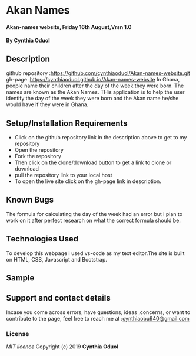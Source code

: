 # Akan Names
#### Akan-names website, Friday 16th August,Vrsn 1.0
#### By **Cynthia Oduol**
## Description
github repository :https://github.com/cynthiaoduol/Akan-names-website.git
gh-page :https://cynthiaoduol.github.io/Akan-names-website
In Ghana, people name their children after the day of the week they were born. The names are known as the Akan Names. THis application is to help the user identify the day of the week they were born and the Akan name he/she would have if they were in Ghana.
## Setup/Installation Requirements
* Click on the github repository link in the description above to get to my repository
* Open the repository
* Fork the repository
* Then click on the clone/download button to get a link to clone or download 
* pull the repository link to your local host
* To open the live site click on the gh-page link in description.

## Known Bugs 
The formula for calculating the day of the week had an error but i plan to work on it after perfect research on what the correct formula should be.

## Technologies Used
 To develop this webpage i used vs-code as my text editor.The site is built on HTML, CSS, Javascript and Bootstrap.
## Sample
<!-- ![image](Pictures/akanname.jpg) -->
## Support and contact details
 Incase you come across errors, have questions, ideas ,concerns, or want to contribute to the page, feel free to reach me at :cynthiaobu940@gmail.com
 ### License
*MIT licence*
Copyright (c) 2019 **Cynthia Oduol**

